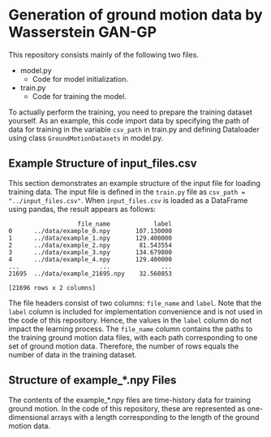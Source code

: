 # Generation of ground motion data by Wasserstein GAN-GP
This repository consists mainly of the following two files.

- model.py
  - Code for model initialization.
- train.py
  - Code for training the model.

To actually perform the training, you need to prepare the training dataset yourself. As an example,
this code import data by specifying the path of data for training in the variable `csv_path` in train.py and defining Dataloader using class `GroundMotionDatasets` in model.py.

## Example Structure of input_files.csv
This section demonstrates an example structure of the input file for loading training data. The input file is defined in the `train.py` file as `csv_path = "../input_files.csv"`. When `input_files.csv` is loaded as a DataFrame using pandas, the result appears as follows:
```
                   file_name            label
0      ../data/example_0.npy       107.130000
1      ../data/example_1.npy       129.400000
2      ../data/example_2.npy        81.543554
3      ../data/example_3.npy       134.679800
4      ../data/example_4.npy       129.400000
...                      ...              ...
21695  ../data/example_21695.npy    32.560853

[21696 rows x 2 columns]
```
The file headers consist of two columns: `file_name` and `label`. Note that the `label` column is included for implementation convenience and is not used in the code of this repository. Hence, the values in the `label` column do not impact the learning process. The `file_name` column contains the paths to the training ground motion data files, with each path corresponding to one set of ground motion data. Therefore, the number of rows equals the number of data in the training dataset.

## Structure of example_*.npy Files
The contents of the example_*.npy files are time-history data for training ground motion. In the code of this repository, these are represented as one-dimensional arrays with a length corresponding to the length of the ground motion data.
